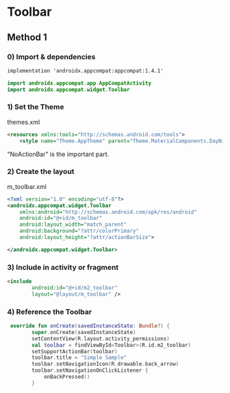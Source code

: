 # Toolbar

## Method 1

### 0) Import & dependencies

```xml
implementation 'androidx.appcompat:appcompat:1.4.1'
```

```kotlin
import androidx.appcompat.app.AppCompatActivity
import androidx.appcompat.widget.Toolbar
```

### 1) Set the Theme

themes.xml

```xml
<resources xmlns:tools="http://schemas.android.com/tools">
    <style name="Theme.AppTheme" parent="Theme.MaterialComponents.DayNight.NoActionBar">
```

"NoActionBar" is the important part.

### 2) Create the layout

m\_toolbar.xml

```xml
<?xml version="1.0" encoding="utf-8"?>
<androidx.appcompat.widget.Toolbar
    xmlns:android="http://schemas.android.com/apk/res/android"
    android:id="@+id/m_toolbar"
    android:layout_width="match_parent"
    android:background="?attr/colorPrimary"
    android:layout_height="?attr/actionBarSize">

</androidx.appcompat.widget.Toolbar>
```

### 3) Include in activity or fragment

```xml
<include
        android:id="@+id/m2_toolbar"
        layout="@layout/m_toolbar" />
```

### 4) Reference the Toolbar

```kotlin
 override fun onCreate(savedInstanceState: Bundle?) {
        super.onCreate(savedInstanceState)
        setContentView(R.layout.activity_permissions)
        val toolbar = findViewById<Toolbar>(R.id.m2_toolbar)
        setSupportActionBar(toolbar)
        toolbar.title = "Simple Sample"
        toolbar.setNavigationIcon(R.drawable.back_arrow)
        toolbar.setNavigationOnClickListener {
            onBackPressed()
        }
```
